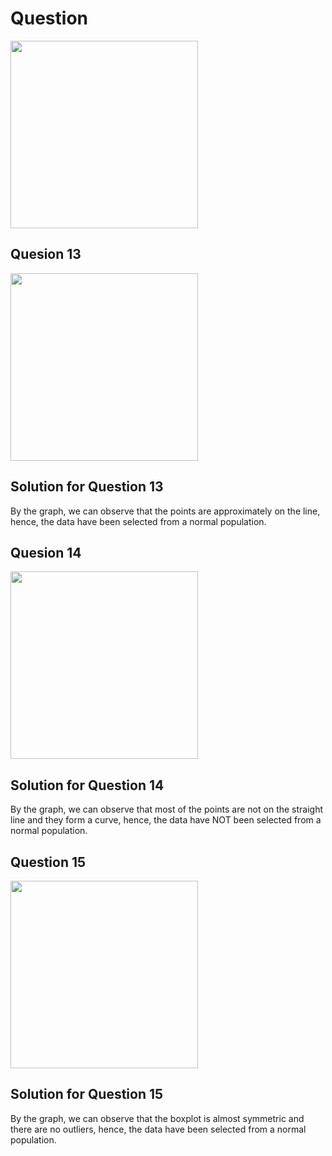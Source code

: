 # Question
<img src="https://github.com/user-attachments/assets/bb39a98a-f859-443e-ae81-91c027a17a58" width="300">

## Quesion 13 
<img src="https://github.com/user-attachments/assets/80278ac1-739e-4323-ac79-60c8eebe484b" width="300">

## Solution for Question 13
By the graph, we can observe that the points are approximately on the line, hence, the data have been selected from a normal population.

## Quesion 14
<img src="https://github.com/user-attachments/assets/d2253cbd-5cab-402b-bc6d-50661e0b1cdd" width="300">

## Solution for Question 14
By the graph, we can observe that most of the points are not on the straight line and they form a curve, hence, the data have NOT been selected from a normal population.

## Question 15
<img src="https://github.com/user-attachments/assets/945d0f22-1d5a-4afb-b651-1cf3bafe9456" width="300">

## Solution for Question 15
By the graph, we can observe that the boxplot is almost symmetric and there are no outliers, hence, the data have been selected from a normal population.
